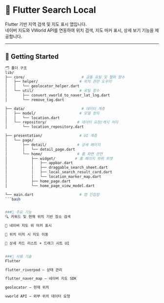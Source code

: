 # 📍 Flutter Search Local

Flutter 기반 지역 검색 및 지도 표시 앱입니다.  
네이버 지도와 VWorld API를 연동하여 위치 검색, 지도 마커 표시, 상세 보기 기능을 제공합니다.

---

## 🚀 Getting Started

```bash
🗂 폴더 구조
lib/
├── core/                          # 공통 유틸 및 헬퍼 함수
│   ├── helper/                   # 위치 관련 도우미
│   │   └── geolocator_helper.dart
│   └── util/                     # 유틸 함수
│       ├── convert_vworld_to_naver_lat_lng.dart
│       └── remove_tag.dart

├── data/                          # 데이터 계층
│   ├── model/                    # 모델 정의
│   │   └── location.dart
│   └── repository/              # 데이터 요청/캐시 처리
│       └── location_repository.dart

├── presentation/                 # UI 계층
│   └── page/
│       ├── detail/              # 상세 페이지
│       │   └── detail_page.dart
│       └── home/                # 홈 화면 관련
│           ├── widget/         # 홈 페이지 하위 위젯
│           │   ├── appbar.dart
│           │   ├── draggable_search_sheet.dart
│           │   ├── local_search_result_card.dart
│           │   └── location_marker_map.dart
│           ├── home_page.dart
│           └── home_page_view_model.dart

└── main.dart                     # 앱 진입점
```bash


###📌 주요 기능
🔍 키워드 및 현재 위치 기반 장소 검색

📍 네이버 지도 위 마커 표시

🧭 위치 터치 시 지도 이동

🧾 상세 카드 리스트 + 드래그 시트 UI


###🔧 사용 기술
Flutter

flutter_riverpod – 상태 관리

flutter_naver_map – 네이버 지도 SDK

geolocator – 현재 위치

vworld API – 외부 위치 데이터 요청

